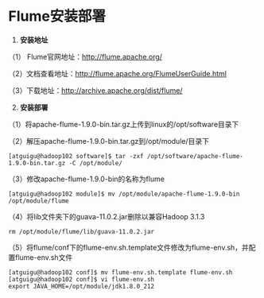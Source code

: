 # Flume安装部署

1. **安装地址**

（1） Flume官网地址：http://flume.apache.org/

（2）文档查看地址：http://flume.apache.org/FlumeUserGuide.html

（3）下载地址：http://archive.apache.org/dist/flume/

2. **安装部署**

（1）将apache-flume-1.9.0-bin.tar.gz上传到linux的/opt/software目录下

（2）解压apache-flume-1.9.0-bin.tar.gz到/opt/module/目录下

```
[atguigu@hadoop102 software]$ tar -zxf /opt/software/apache-flume-1.9.0-bin.tar.gz -C /opt/module/
```

（3）修改apache-flume-1.9.0-bin的名称为flume

```
[atguigu@hadoop102 module]$ mv /opt/module/apache-flume-1.9.0-bin /opt/module/flume
```

（4）将lib文件夹下的guava-11.0.2.jar删除以兼容Hadoop 3.1.3

```
rm /opt/module/flume/lib/guava-11.0.2.jar
```

（5）将flume/conf下的flume-env.sh.template文件修改为flume-env.sh，并配置flume-env.sh文件

```
[atguigu@hadoop102 conf]$ mv flume-env.sh.template flume-env.sh
[atguigu@hadoop102 conf]$ vi flume-env.sh
export JAVA_HOME=/opt/module/jdk1.8.0_212
```


